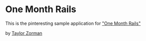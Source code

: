 # One Month Rails

This is the pinteresting sample application for 
["One Month Rails"](http://onemonthrails.com)

by [Taylor Zorman](http://taylorzorman.com)